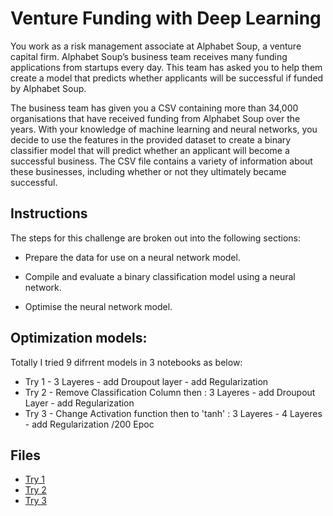 # Venture Funding with Deep Learning

You work as a risk management associate at Alphabet Soup, a venture capital firm. Alphabet Soup’s business team receives many funding applications from startups every day. This team has asked you to help them create a model that predicts whether applicants will be successful if funded by Alphabet Soup.

The business team has given you a CSV containing more than 34,000 organisations that have received funding from Alphabet Soup over the years. With your knowledge of machine learning and neural networks, you decide to use the features in the provided dataset to create a binary classifier model that will predict whether an applicant will become a successful business. The CSV file contains a variety of information about these businesses, including whether or not they ultimately became successful.

## Instructions

The steps for this challenge are broken out into the following sections:

* Prepare the data for use on a neural network model.

* Compile and evaluate a binary classification model using a neural network.

* Optimise the neural network model.

## Optimization models:
Totally I tried 9 difrrent models in 3 notebooks as below:
* Try 1 - 3 Layeres - add Droupout layer - add Regularization 
* Try 2 - Remove Classification Column then : 3 Layeres - add Droupout Layer - add Regularization
* Try 3 - Change Activation function then to 'tanh' :  3 Layeres - 4 Layeres - add Regularization /200 Epoc 

## Files
* [Try 1](Try1/venture_funding_with_deep_learning.ipynb) 
* [Try 2](Try2/venture_funding_with_deep_learning.ipynb)
* [Try 3](Try3/venture_funding_with_deep_learning.ipynb) 